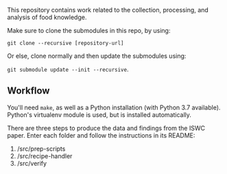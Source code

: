 This repository contains work related to the collection, processing, and analysis of food knowledge.

Make sure to clone the submodules in this repo, by using:

`git clone --recursive [repository-url]`

Or else, clone normally and then update the submodules using:

`git submodule update --init --recursive`.

## Workflow

You'll need `make`, as well as a Python installation (with Python 3.7 available). Python's virtualenv module is used, but is installed automatically.

There are three steps to produce the data and findings from the ISWC paper. Enter each folder and follow the instructions in its README:

1. /src/prep-scripts
2. /src/recipe-handler
3. /src/verify
